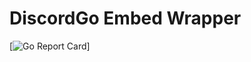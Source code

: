 # DiscordGo Embed Wrapper

[![Go Report Card](https://goreportcard.com/report/github.com/Nightmarlin/discordgoembedwrapper)]
